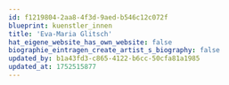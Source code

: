 ```yaml
---
id: f1219804-2aa8-4f3d-9aed-b546c12c072f
blueprint: kuenstler_innen
title: 'Eva-Maria Glitsch'
hat_eigene_website_has_own_website: false
biographie_eintragen_create_artist_s_biography: false
updated_by: b1a43fd3-c865-4122-b6cc-50cfa81a1985
updated_at: 1752515877
---
```

